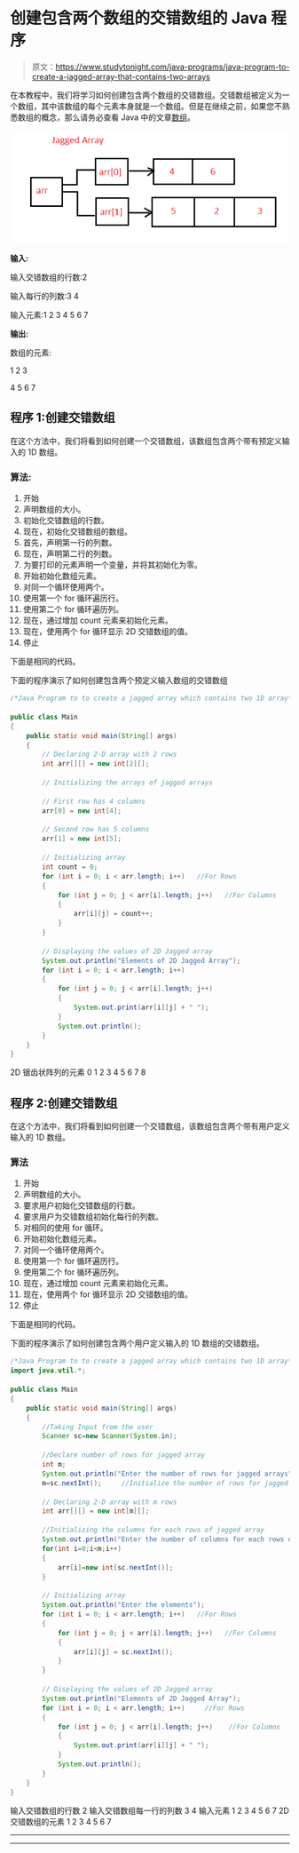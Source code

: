 # 创建包含两个数组的交错数组的 Java 程序

> 原文：<https://www.studytonight.com/java-programs/java-program-to-create-a-jagged-array-that-contains-two-arrays>

在本教程中，我们将学习如何创建包含两个数组的交错数组。交错数组被定义为一个数组，其中该数组的每个元素本身就是一个数组。但是在继续之前，如果您不熟悉数组的概念，那么请务必查看 Java 中的文章[数组](https://www.studytonight.com/java/array.php)。

![](img/d36b87d3b65d15b709176e74ff397623.png)

**输入:**

输入交错数组的行数:2

输入每行的列数:3 4

输入元素:1 2 3 4 5 6 7

**输出:**

数组的元素:

1 2 3

4 5 6 7

## 程序 1:创建交错数组

在这个方法中，我们将看到如何创建一个交错数组，该数组包含两个带有预定义输入的 1D 数组。

### 算法:

1.  开始
2.  声明数组的大小。
3.  初始化交错数组的行数。
4.  现在，初始化交错数组的数组。
5.  首先，声明第一行的列数。
6.  现在，声明第二行的列数。
7.  为要打印的元素声明一个变量，并将其初始化为零。
8.  开始初始化数组元素。
9.  对同一个循环使用两个。
10.  使用第一个 for 循环遍历行。
11.  使用第二个 for 循环遍历列。
12.  现在，通过增加 count 元素来初始化元素。
13.  现在，使用两个 for 循环显示 2D 交错数组的值。
14.  停止

下面是相同的代码。

下面的程序演示了如何创建包含两个预定义输入数组的交错数组

```java
/*Java Program to to create a jagged array which contains two 1D array*/

public class Main 
{
    public static void main(String[] args)
    {
        // Declaring 2-D array with 2 rows
        int arr[][] = new int[2][];

        // Initializing the arrays of jagged arrays

        // First row has 4 columns
        arr[0] = new int[4];

        // Second row has 5 columns
        arr[1] = new int[5];

        // Initializing array
        int count = 0;
        for (int i = 0; i < arr.length; i++)   //For Rows
        {
            for (int j = 0; j < arr[i].length; j++)   //For Columns
            {
                arr[i][j] = count++;
            }
        }

        // Displaying the values of 2D Jagged array
        System.out.println("Elements of 2D Jagged Array");
        for (int i = 0; i < arr.length; i++) 
        {
            for (int j = 0; j < arr[i].length; j++) 
            {
                System.out.print(arr[i][j] + " ");
            }
            System.out.println();
        }
    }
}
```

2D 锯齿状阵列的元素
0 1 2 3
4 5 6 7 8

## 程序 2:创建交错数组

在这个方法中，我们将看到如何创建一个交错数组，该数组包含两个带有用户定义输入的 1D 数组。

### 算法

1.  开始
2.  声明数组的大小。
3.  要求用户初始化交错数组的行数。
4.  要求用户为交错数组初始化每行的列数。
5.  对相同的使用 for 循环。
6.  开始初始化数组元素。
7.  对同一个循环使用两个。
8.  使用第一个 for 循环遍历行。
9.  使用第二个 for 循环遍历列。
10.  现在，通过增加 count 元素来初始化元素。
11.  现在，使用两个 for 循环显示 2D 交错数组的值。
12.  停止

下面是相同的代码。

下面的程序演示了如何创建包含两个用户定义输入的 1D 数组的交错数组。

```java
/*Java Program to to create a jagged array which contains two 1D array*/
import java.util.*;

public class Main 
{
    public static void main(String[] args)
    {
        //Taking Input from the user
        Scanner sc=new Scanner(System.in);

        //Declare number of rows for jagged array
        int m;
        System.out.println("Enter the number of rows for jagged arrays");
        m=sc.nextInt();     //Initialize the number of rows for jagged array

        // Declaring 2-D array with m rows
        int arr[][] = new int[m][];

        //Initializing the columns for each rows of jagged array
        System.out.println("Enter the number of columns for each rows of jagged arrays");
        for(int i=0;i<m;i++)
        {
            arr[i]=new int[sc.nextInt()];
        }

        // Initializing array
        System.out.println("Enter the elements");
        for (int i = 0; i < arr.length; i++)   //For Rows
        {
            for (int j = 0; j < arr[i].length; j++)   //For Columns
            {
                arr[i][j] = sc.nextInt();
            }
        }

        // Displaying the values of 2D Jagged array
        System.out.println("Elements of 2D Jagged Array");
        for (int i = 0; i < arr.length; i++)     //For Rows
        {
            for (int j = 0; j < arr[i].length; j++)    //For Columns
            {
                System.out.print(arr[i][j] + " ");
            }
            System.out.println();
        }
    }
}
```

输入交错数组的行数 2
输入交错数组每一行的列数 3 4
输入元素 1 2 3 4 5 6 7
2D 交错数组的元素
1 2 3
4 5 6 7

* * *

* * *